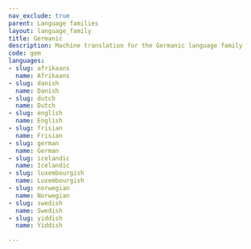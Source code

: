 ```yaml
---
nav_exclude: true
parent: Language families
layout: language_family
title: Germanic
description: Machine translation for the Germanic language family
code: gem
languages:
- slug: afrikaans
  name: Afrikaans
- slug: danish
  name: Danish
- slug: dutch
  name: Dutch
- slug: english
  name: English
- slug: frisian
  name: Frisian
- slug: german
  name: German
- slug: icelandic
  name: Icelandic
- slug: luxembourgish
  name: Luxembourgish
- slug: norwegian
  name: Norwegian
- slug: swedish
  name: Swedish
- slug: yiddish
  name: Yiddish

---
```



